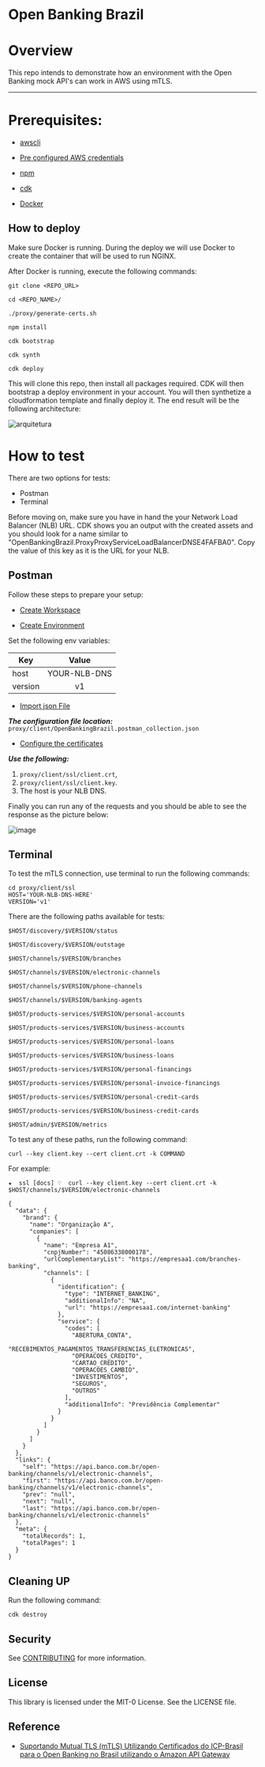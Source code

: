 # Open Banking Brazil

# Overview

This repo intends to demonstrate how an environment with the Open Banking mock API's can work in AWS using mTLS.
*** 

# Prerequisites:

- [awscli](https://docs.aws.amazon.com/cli/latest/userguide/cli-chap-install.html)

- [Pre configured AWS credentials](https://docs.aws.amazon.com/amazonswf/latest/developerguide/RubyFlowOptions.html)

- [npm](https://docs.npmjs.com/downloading-and-installing-node-js-and-npm)

- [cdk](https://docs.aws.amazon.com/cdk/latest/guide/getting_started.html)

- [Docker](https://docs.docker.com/get-docker/)

## How to deploy

Make sure Docker is running. During the deploy we will use Docker to create the container that will be used to run NGINX. 

After Docker is running, execute the following commands: 

```
git clone <REPO_URL>

cd <REPO_NAME>/

./proxy/generate-certs.sh

npm install

cdk bootstrap

cdk synth

cdk deploy
```

This will clone this repo, then install all packages required. CDK will then bootstrap a deploy environment in your account. You will then synthetize a cloudformation template and finally deploy it. The end result will be the following architecture: 

![arquitetura](docs/proxy-mtls-architecture-background.png)

# How to test

There are two options for tests:

- Postman
- Terminal

Before moving on, make sure you have in hand the your Network Load Balancer (NLB) URL. CDK shows you an output with the created assets and you should look for a name similar to "OpenBankingBrazil.ProxyProxyServiceLoadBalancerDNSE4FAFBA0". Copy the value of this key as it is the URL for your NLB.

## Postman

Follow these steps to prepare your setup: 

- [Create Workspace](https://learning.postman.com/docs/collaborating-in-postman/using-workspaces/creating-workspaces/)

- [Create Environment](https://learning.postman.com/docs/sending-requests/variables/)

Set the following env variables:

| Key   |      Value      |
|----------|:-------------:|
| host | YOUR-NLB-DNS |
| version | v1 |

- [Import json File](https://learning.postman.com/docs/getting-started/importing-and-exporting-data/)


***The configuration file location:*** 
`proxy/client/OpenBankingBrazil.postman_collection.json`


- [Configure the certificates](https://learning.postman.com/docs/sending-requests/certificates/)
 

***Use the following:***
 1. `proxy/client/ssl/client.crt`, 
 2. `proxy/client/ssl/client.key`. 
 3. The host is your NLB DNS.


Finally you can run any of the requests and you should be able to see the response as the picture below:

![image](docs/postman.png)


## Terminal
To test the mTLS connection, use terminal to run the following commands:

```
cd proxy/client/ssl
HOST='YOUR-NLB-DNS-HERE'
VERSION='v1'
```

There are the following paths available for tests:
```
$HOST/discovery/$VERSION/status

$HOST/discovery/$VERSION/outstage

$HOST/channels/$VERSION/branches

$HOST/channels/$VERSION/electronic-channels

$HOST/channels/$VERSION/phone-channels

$HOST/channels/$VERSION/banking-agents

$HOST/products-services/$VERSION/personal-accounts

$HOST/products-services/$VERSION/business-accounts

$HOST/products-services/$VERSION/personal-loans

$HOST/products-services/$VERSION/business-loans

$HOST/products-services/$VERSION/personal-financings

$HOST/products-services/$VERSION/personal-invoice-financings

$HOST/products-services/$VERSION/personal-credit-cards

$HOST/products-services/$VERSION/business-credit-cards

$HOST/admin/$VERSION/metrics
```

To test any of these paths, run the following command: 

`curl --key client.key --cert client.crt -k COMMAND`

For example:

````
★  ssl [docs] ♡  curl --key client.key --cert client.crt -k $HOST/channels/$VERSION/electronic-channels

{
  "data": {
    "brand": {
      "name": "Organização A",
      "companies": [
        {
          "name": "Empresa A1",
          "cnpjNumber": "45086338000178",
          "urlComplementaryList": "https://empresaa1.com/branches-banking",
          "channels": [
            {
              "identification": {
                "type": "INTERNET_BANKING",
                "additionalInfo": "NA",
                "url": "https://empresaa1.com/internet-banking"
              },
              "service": {
                "codes": [
                  "ABERTURA_CONTA",
                  "RECEBIMENTOS_PAGAMENTOS_TRANSFERENCIAS_ELETRONICAS",
                  "OPERACOES_CREDITO",
                  "CARTAO_CREDITO",
                  "OPERACOES_CAMBIO",
                  "INVESTIMENTOS",
                  "SEGUROS",
                  "OUTROS"
                ],
                "additionalInfo": "Previdência Complementar"
              }
            }
          ]
        }
      ]
    }
  },
  "links": {
    "self": "https://api.banco.com.br/open-banking/channels/v1/electronic-channels",
    "first": "https://api.banco.com.br/open-banking/channels/v1/electronic-channels",
    "prev": "null",
    "next": "null",
    "last": "https://api.banco.com.br/open-banking/channels/v1/electronic-channels"
  },
  "meta": {
    "totalRecords": 1,
    "totalPages": 1
  }
}
````

## Cleaning UP

Run the following command:

`cdk destroy`

## Security

See [CONTRIBUTING](CONTRIBUTING.md#security-issue-notifications) for more information.

## License

This library is licensed under the MIT-0 License. See the LICENSE file.

## Reference

- [Suportando Mutual TLS (mTLS) Utilizando Certificados do ICP-Brasil para o Open Banking no Brasil utilizando o Amazon API Gateway](https://aws.amazon.com/pt/blogs/aws-brasil/suportando-mutual-tls-mtls-utilizando-certificados-do-icp-brasil-para-o-open-banking-no-brasil-utilizando-o-amazon-api-gateway/)